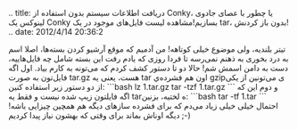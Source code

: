 .. title: دریافت اطلاعات سیستم بدون استفاده از Conky، یا چطور با عصای
جادو‌ی لینوکس یک Conky بسازیم!مشاهده لیست فایل‌های موجود در یک tar‌،
بدون باز کردنش‌! .. date: 2012/4/14 20:36:2

تیتر بلندیه‌، ولی موضوع خیلی کوتاهه‌! من آدمیم که موقع آرشیو کردن
بسته‌ها‌، اصلا اسم به درد بخوری به ذهنم نمی‌رسه‌ تا فردا روزی که یادم
رفت این بسته شامل چه فایل‌هاییه‌، دست به دامن اسمش شم‌! حالا دو تا دستور
کشف کردم که می‌تونه به کارم بیاد‌. اول اگه فایل‌تون به صورت tar.gz هست‌،
یعنی یه tar اون هم فشرده‌ي gzipی می‌تونین از یکی از دو دستور زیر استفاده
کنین: \`\`\`bash lz 1.tar.gz tar -tzf 1.tar.gz \`\`\` و دوم این که اگه
فایلتون زیپ شده نیست و فقط یه tarه لختیه‌، بزنین: \`\`\`bash tar -tf
1.tar \`\`\` احتمال خیلی خیلی زیاد می‌دم که برای فشرده ساز‌های دیگه هم
همچین چیزایی باشه‌! دیگه اوناش بماند برای وقتی که بهشون نیاز پیدا کردیم
;-)
